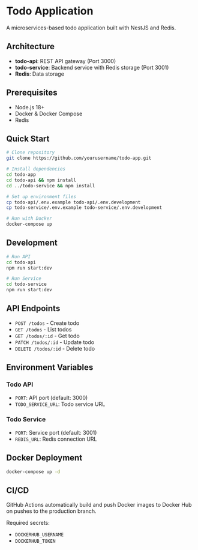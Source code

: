 # Todo Application

A microservices-based todo application built with NestJS and Redis.

## Architecture

- **todo-api**: REST API gateway (Port 3000)
- **todo-service**: Backend service with Redis storage (Port 3001)
- **Redis**: Data storage

## Prerequisites

- Node.js 18+
- Docker & Docker Compose
- Redis

## Quick Start

```bash
# Clone repository
git clone https://github.com/yourusername/todo-app.git

# Install dependencies
cd todo-app
cd todo-api && npm install
cd ../todo-service && npm install

# Set up environment files
cp todo-api/.env.example todo-api/.env.development
cp todo-service/.env.example todo-service/.env.development

# Run with Docker
docker-compose up
```

## Development

```bash
# Run API
cd todo-api
npm run start:dev

# Run Service
cd todo-service
npm run start:dev
```

## API Endpoints

- `POST /todos` - Create todo
- `GET /todos` - List todos
- `GET /todos/:id` - Get todo
- `PATCH /todos/:id` - Update todo
- `DELETE /todos/:id` - Delete todo

## Environment Variables

### Todo API
- `PORT`: API port (default: 3000)
- `TODO_SERVICE_URL`: Todo service URL

### Todo Service
- `PORT`: Service port (default: 3001)
- `REDIS_URL`: Redis connection URL

## Docker Deployment

```bash
docker-compose up -d
```

## CI/CD

GitHub Actions automatically build and push Docker images to Docker Hub on pushes to the production branch.

Required secrets:
- `DOCKERHUB_USERNAME`
- `DOCKERHUB_TOKEN`